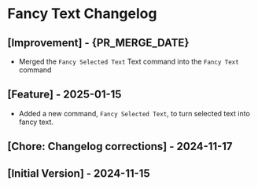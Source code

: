 # Fancy Text Changelog

## [Improvement] - {PR_MERGE_DATE}

- Merged the `Fancy Selected Text` Text command into the `Fancy Text` command

## [Feature] - 2025-01-15

- Added a new command, `Fancy Selected Text`, to turn selected text into fancy text.

## [Chore: Changelog corrections] - 2024-11-17

## [Initial Version] - 2024-11-15
